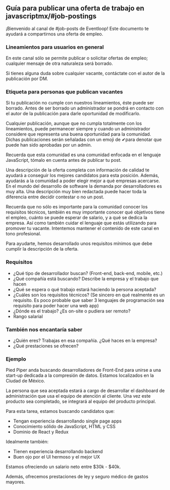 ## Guía para publicar una oferta de trabajo en javascriptmx/#job-postings

¡Bienvenido al canal de #job-posts de Eventloop! Este documento te ayudará a compartirnos una oferta de empleo.

### Lineamientos para usuarios en general

En este canal sólo se permite publicar o solicitar ofertas de empleo; cualquier mensaje de otra naturaleza será borrado. 

Si tienes alguna duda sobre cualquier vacante, contáctate con el autor de la publicación por DM.

###  Etiqueta para personas que publican vacantes

Si tu publicación no cumple con nuestros lineamientos, éste puede ser borrado. Antes de ser borrado un administrador se pondrá en contacto con el autor de la publicación para darle oportunidad de modificarlo.

Cualquier publicación, aunque que no cumpla totalmente con los lineamientos, puede permanecer siempre y cuando un administrador considere que representa una buena oportunidad para la comunidad. Dichas publicaciones serán señaladas con un emoji de ✔para denotar que puede han sido aprobadas por un admin.

Recuerda que esta comunidad es una comunidad enfocada en el lenguaje JavaScript, tómalo en cuenta antes de publicar tu post. 

Una descripción de la oferta completa con información de calidad te ayudará a conseguir los mejores candidatos para esta posición. Además, ayudarás a la comunidad a poder elegir mejor a qué empresas acercarse. En el mundo del desarrollo de software la demanda por desarrolladores es muy alta. Una descripción muy bien redactada puede hacer toda la diferencia entre decidir contestar o no un post.

Recuerda que no sólo es importante para la comunidad conocer los requisitos técnicos, también es muy importante conocer qué objetivos tiene el empleo, cuánto se puede esperar de salario, y a qué se dedica la empresa. Así como también cuidar el lenguaje que estás utilizando para promover tu vacante. Intentemos mantener el contenido de este canal en tono profesional.

Para ayudarte, hemos desarrollado unos requisitos mínimos que debe cumplir la descripción de la oferta.

### Requisitos
- ¿Qué tipo de desarrollador buscan? (Front-end, back-end, mobile, etc.)
- ¿Qué compañía está buscando? Describe la empresa y el trabajo que hacen
- ¿Qué se espera o qué trabajo estará haciendo la persona aceptada?
- ¿Cuáles son los requisitos técnicos? (Se sincero en qué realmente es un requisito. Es poco probable que saber 3 lenguajes de programación sea requisito para poder hacer una web app)
- ¿Dónde es el trabajo? ¿Es on-site o pudiera ser remoto?
- Rango salarial

### También nos encantaría saber
- ¿Quién eres? Trabajas en esa compañía. ¿Qué haces en la empresa?
- ¿Qué prestaciones se ofrecen?

### Ejemplo
Pied Piper anda buscando desarrolladores de Front-End para unirse a una start-up dedicada a la compresión de datos. Estamos localizados en la Ciudad de México.

La persona que sea aceptada estará a cargo de desarrollar el dashboard de administración que usa el equipo de atención al cliente. Una vez este producto sea completado, se integrará al equipo del producto principal.

Para esta tarea, estamos buscando candidatos que:
- Tengan experiencia desarrollando single page apps
- Conocimiento sólido de JavaScript, HTML y CSS
- Dominio de React y Redux

Idealmente también:
- Tienen experiencia desarrollando backend
- Buen ojo por el UI hermoso y el mejor UX

Estamos ofreciendo un salario neto entre $30k - $40k.

Además, ofrecemos prestaciones de ley y seguro médico de gastos mayores.


